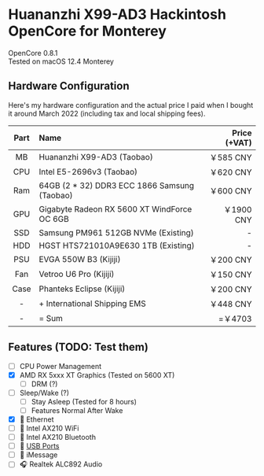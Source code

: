 # Huananzhi X99-AD3 Hackintosh OpenCore for Monterey

OpenCore 0.8.1  
Tested on macOS 12.4 Monterey

## Hardware Configuration

Here's my hardware configuration and the actual price I paid when I bought it around March 2022 (including tax and local shipping fees).

| Part | Name | Price (+VAT) |
|:--:|:--|--:|
| MB  | Huananzhi X99-AD3 (Taobao)                   | ￥585  CNY |
| CPU | Intel E5-2696v3 (Taobao)                     | ￥620  CNY |
| Ram | 64GB (2 * 32) DDR3 ECC 1866 Samsung (Taobao) | ￥600  CNY |
| GPU | Gigabyte Radeon RX 5600 XT WindForce OC 6GB  | ￥1900 CNY |
| SSD | Samsung PM961 512GB NVMe (Existing)          | -          |
| HDD | HGST HTS721010A9E630 1TB (Existing)          | -          |
| PSU | EVGA 550W B3 (Kijiji)                        | ￥200  CNY |
| Fan | Vetroo U6 Pro (Kijiji)                       | ￥150  CNY |
| Case | Phanteks Eclipse (Kijiji)                   | ￥200  CNY |
|  -  | + International Shipping EMS                 | ￥448  CNY |
|  -  | = Sum                                        | =￥4703    |

## Features (TODO: Test them)

- [ ] CPU Power Management
- [x] AMD RX 5xxx XT Graphics (Tested on 5600 XT)
  - [ ] DRM (?)
- [ ] Sleep/Wake (?)
  - [ ] Stay Asleep (Tested for 8 hours)
  - [ ] Features Normal After Wake
- [x] 📶 Ethernet
- [ ] 📶 Intel AX210 WiFi
- [ ] 📶 Intel AX210 Bluetooth
- [ ] 🔌 [USB Ports](USB.png)
- [ ] 💬 iMessage
- [ ] 🎧 Realtek ALC892 Audio
